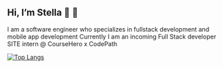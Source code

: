  ## Hi, I’m Stella :wave: :peach:
 
 I am a software engineer who specializes in fullstack development and mobile app development
 Currently I am an incoming Full Stack developer SITE intern @ CourseHero x CodePath
 
[![Top Langs](https://github-readme-stats.vercel.app/api/top-langs/?username=nakim97&layout=compact)](https://github.com/anuraghazra/github-readme-stats)


